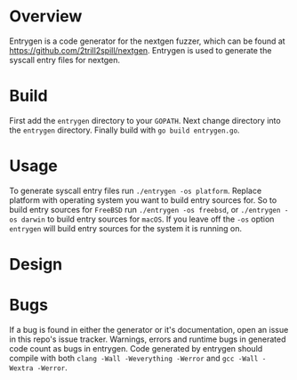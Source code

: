 # Overview
Entrygen is a code generator for the nextgen fuzzer, which can be found at https://github.com/2trill2spill/nextgen.
Entrygen is used to generate the syscall entry files for nextgen.

# Build
First add the `entrygen` directory to your `GOPATH`. Next change directory into
the `entrygen` directory. Finally build with `go build entrygen.go`.

# Usage
To generate syscall entry files run `./entrygen -os platform`. Replace platform with operating system you want to build entry sources for. So to build entry sources for `FreeBSD` run `./entrygen -os freebsd`, or `./entrygen -os darwin` to build entry sources for `macOS`. If you leave off the `-os` option `entrygen` will build entry sources for the system it is running on.

# Design


# Bugs
If a bug is found in either the generator or it's documentation, open an issue in this repo's issue tracker. Warnings, errors and runtime bugs in generated code count as bugs in entrygen. Code generated by entrygen should compile with both `clang -Wall -Weverything -Werror` and `gcc -Wall -Wextra -Werror`.
